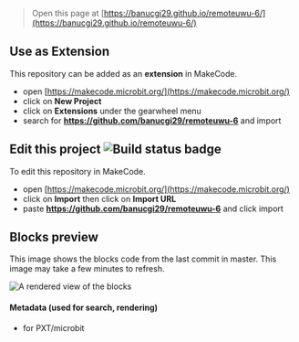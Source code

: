 
> Open this page at [https://banucgi29.github.io/remoteuwu-6/](https://banucgi29.github.io/remoteuwu-6/)

## Use as Extension

This repository can be added as an **extension** in MakeCode.

* open [https://makecode.microbit.org/](https://makecode.microbit.org/)
* click on **New Project**
* click on **Extensions** under the gearwheel menu
* search for **https://github.com/banucgi29/remoteuwu-6** and import

## Edit this project ![Build status badge](https://github.com/banucgi29/remoteuwu-6/workflows/MakeCode/badge.svg)

To edit this repository in MakeCode.

* open [https://makecode.microbit.org/](https://makecode.microbit.org/)
* click on **Import** then click on **Import URL**
* paste **https://github.com/banucgi29/remoteuwu-6** and click import

## Blocks preview

This image shows the blocks code from the last commit in master.
This image may take a few minutes to refresh.

![A rendered view of the blocks](https://github.com/banucgi29/remoteuwu-6/raw/master/.github/makecode/blocks.png)

#### Metadata (used for search, rendering)

* for PXT/microbit
<script src="https://makecode.com/gh-pages-embed.js"></script><script>makeCodeRender("{{ site.makecode.home_url }}", "{{ site.github.owner_name }}/{{ site.github.repository_name }}");</script>
